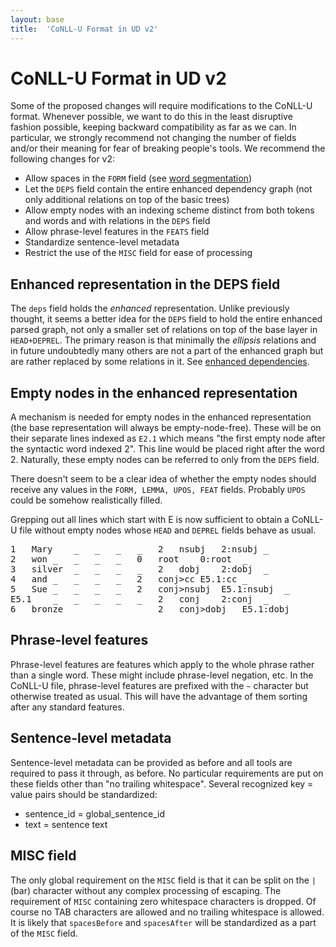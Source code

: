 ```yaml
---
layout: base
title:  'CoNLL-U Format in UD v2'
---
```


# CoNLL-U Format in UD v2

Some of the proposed changes will require modifications to the CoNLL-U format. Whenever possible, we want to do this in the least disruptive fashion possible, keeping backward compatibility as far as we can. In particular, we strongly recommend not changing the number of fields and/or their meaning for fear of breaking people's tools. We recommend the following changes for v2:

* Allow spaces in the `FORM` field (see [word segmentation](word-segmentation.html))
* Let the `DEPS` field contain the entire enhanced dependency graph (not only additional relations on top of the basic trees)
* Allow empty nodes with an indexing scheme distinct from both tokens and words and with relations in the `DEPS` field
* Allow phrase-level features in the `FEATS` field
* Standardize sentence-level metadata
* Restrict the use of the `MISC` field for ease of processing

## Enhanced representation in the DEPS field

The `deps` field holds the *enhanced* representation. Unlike previously thought, it seems a better idea for the `DEPS` field to hold the entire enhanced parsed graph, not only a smaller set of relations on top of the base layer in `HEAD+DEPREL`. The primary reason is that minimally the *ellipsis* relations and in future undoubtedly many others are not a part of the enhanced graph but are rather replaced by some relations in it. See [enhanced dependencies](enhanced.html).

## Empty nodes in the enhanced representation

A mechanism is needed for empty nodes in the enhanced representation (the base representation will always be empty-node-free). These will be on their separate lines indexed as `E2.1` which means "the first empty node after the syntactic word indexed 2". This line would be placed right after the word 2. Naturally, these empty nodes can be
referred to only from the `DEPS` field.

There doesn't seem to be a clear idea of whether the empty nodes should receive any values in the `FORM, LEMMA, UPOS, FEAT`
fields. Probably `UPOS` could be somehow realistically filled.

Grepping out all lines which start with E is now sufficient to obtain a CoNLL-U file without empty nodes whose `HEAD` and `DEPREL` fields behave as usual.

<pre>
1	Mary	_	_	_	_	2	nsubj	2:nsubj	_
2	won	_	_	_	_	0	root	0:root	_
3	silver	_	_	_	_	2	dobj	2:dobj	_
4	and	_	_	_	_	2	conj>cc	E5.1:cc	_
5	Sue	_	_	_	_	2	conj>nsubj	E5.1:nsubj	_
E5.1	_	_	_	_	_	2	conj	2:conj	_
6	bronze	_	_	_	_	2	conj>dobj	E5.1:dobj	_
</pre>

## Phrase-level features

Phrase-level features are features which apply to the whole phrase rather than a single word. These might include phrase-level negation, etc. In the CoNLL-U file, phrase-level features are prefixed with the `~` character but otherwise treated as usual. This will have the advantage of them sorting after any standard features.


## Sentence-level metadata

Sentence-level metadata can be provided as before and all tools are required to pass it through, as before. No particular requirements are put on these fields other than "no trailing whitespace". Several recognized key = value pairs should be standardized:
  * sentence_id = global_sentence_id
  * text = sentence text

## MISC field

The only global requirement on the `MISC` field is that it can be split on the `|` (bar) character without any complex processing of escaping. The requirement of `MISC` containing zero whitespace characters is dropped. Of course no TAB characters are allowed and no trailing whitespace is allowed. It is likely that `spacesBefore` and `spacesAfter` will be standardized as a part of the `MISC` field.

